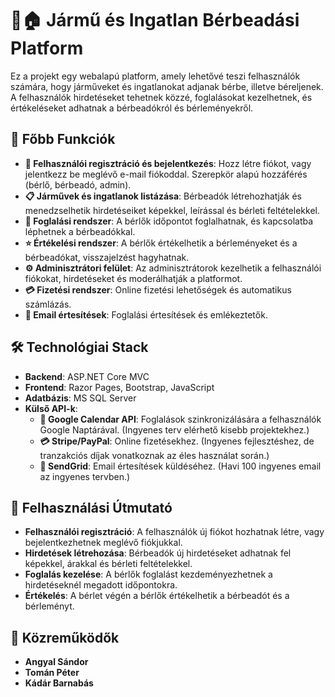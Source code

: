 # 🚗🏠 Jármű és Ingatlan Bérbeadási Platform

Ez a projekt egy webalapú platform, amely lehetővé teszi felhasználók számára, hogy járműveket és ingatlanokat adjanak bérbe, illetve béreljenek. A felhasználók hirdetéseket tehetnek közzé, foglalásokat kezelhetnek, és értékeléseket adhatnak a bérbeadókról és bérleményekről.

## 🌟 Főbb Funkciók

- **🔐 Felhasználói regisztráció és bejelentkezés**: Hozz létre fiókot, vagy jelentkezz be meglévő e-mail fiókoddal. Szerepkör alapú hozzáférés (bérlő, bérbeadó, admin).
- **📋 Járművek és ingatlanok listázása**: Bérbeadók létrehozhatják és menedzselhetik hirdetéseiket képekkel, leírással és bérleti feltételekkel.
- **📅 Foglalási rendszer**: A bérlők időpontot foglalhatnak, és kapcsolatba léphetnek a bérbeadókkal.
- **⭐ Értékelési rendszer**: A bérlők értékelhetik a bérleményeket és a bérbeadókat, visszajelzést hagyhatnak.
- **⚙️ Adminisztrátori felület**: Az adminisztrátorok kezelhetik a felhasználói fiókokat, hirdetéseket és moderálhatják a platformot.
- **💳 Fizetési rendszer**: Online fizetési lehetőségek és automatikus számlázás.
- **📧 Email értesítések**: Foglalási értesítések és emlékeztetők.

## 🛠️ Technológiai Stack

- **Backend**: ASP.NET Core MVC
- **Frontend**: Razor Pages, Bootstrap, JavaScript
- **Adatbázis**: MS SQL Server
- **Külső API-k**: 
  - **📅 Google Calendar API**: Foglalások szinkronizálására a felhasználók Google Naptárával. (Ingyenes terv elérhető kisebb projektekhez.)
  - **💳 Stripe/PayPal**: Online fizetésekhez. (Ingyenes fejlesztéshez, de tranzakciós díjak vonatkoznak az éles használat során.)
  - **📧 SendGrid**: Email értesítések küldéséhez. (Havi 100 ingyenes email az ingyenes tervben.)

## 📖 Felhasználási Útmutató
 - **Felhasználói regisztráció**: A felhasználók új fiókot hozhatnak létre, vagy bejelentkezhetnek meglévő fiókjukkal.
 - **Hirdetések létrehozása**: Bérbeadók új hirdetéseket adhatnak fel képekkel, árakkal és bérleti feltételekkel.
 - **Foglalás kezelése**: A bérlők foglalást kezdeményezhetnek a hirdetéseknél megadott időpontokra.
 - **Értékelés**: A bérlet végén a bérlők értékelhetik a bérbeadót és a bérleményt.

## 👥 Közreműködők
 - **Angyal Sándor**
 - **Tomán Péter**
 - **Kádár Barnabás**